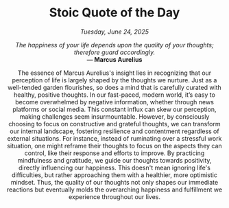 <h1 align="center">Stoic Quote of the Day</h1>
<p align="center"><em><!--date-start-->Tuesday, June 24, 2025<!--date-end--></em></p>
<p align="center">
    <em><!--START_SECTION:quote-text-->
The happiness of your life depends upon the quality of your thoughts; therefore guard accordingly.
<!--END_SECTION:quote-text--></em><br>
    <strong>— <!--START_SECTION:quote-author-->
Marcus Aurelius
<!--END_SECTION:quote-author--></strong>
</p>

<p align="center" style="max-width:600px;margin:0 auto;">
<!--START_SECTION:quote-interpretation-->
The essence of Marcus Aurelius's insight lies in recognizing that our perception of life is largely shaped by the thoughts we nurture. Just as a well-tended garden flourishes, so does a mind that is carefully curated with healthy, positive thoughts. In our fast-paced, modern world, it’s easy to become overwhelmed by negative information, whether through news platforms or social media. This constant influx can skew our perception, making challenges seem insurmountable. However, by consciously choosing to focus on constructive and grateful thoughts, we can transform our internal landscape, fostering resilience and contentment regardless of external situations. For instance, instead of ruminating over a stressful work situation, one might reframe their thoughts to focus on the aspects they can control, like their response and efforts to improve. By practicing mindfulness and gratitude, we guide our thoughts towards positivity, directly influencing our happiness. This doesn't mean ignoring life's difficulties, but rather approaching them with a healthier, more optimistic mindset. Thus, the quality of our thoughts not only shapes our immediate reactions but eventually molds the overarching happiness and fulfillment we experience throughout our lives.
<!--END_SECTION:quote-interpretation-->
</p>
